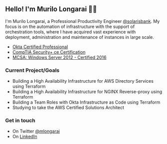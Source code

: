 ## Hello! I'm Murilo Longarai ✌🏼

I'm Murilo Longarai, a Professional Productivity Engineer [@solarisbank](https://www.solarisbank.com/en/). My focus is on the automation of infrastructure with the support of orchestration tools, where I have acquired vast experience with deployment, administration and maintenance of instances in large scale.

- [ Okta Certified Professional](https://www.youracclaim.com/badges/424dd72d-bf1d-4c00-a1ae-a2cf4f9b9809/linked_in_profile)
- [ CompTIA Security+ ce Certification](https://www.youracclaim.com/badges/0c3d402b-434d-444f-b083-03f8a914a0e7/linked_in_profile)
- [ MCSA: Windows Server 2012 - Certified 2016](https://www.youracclaim.com/badges/ac48e866-9553-467d-91d6-ebe7665a9e8d/linked_in_profile)

### Current Project/Goals

- Building a High Availability Infrastructure for AWS Directory Services using Terraform
- Building a High Availability Infrastructure for NGINX Reverse-proxy using Terraform
- Building a Team Roles with Okta Infrastructure as Code using Terraform
- Studying to take the AWS Certified Solutions Architect

### Get in touch

- On Twitter [@mlongarai](https://www.twitter.com/murilo_longarai)
- On [LinkedIn](https://www.linkedin.com/in/murilolongarai/)
